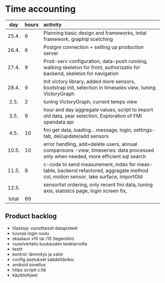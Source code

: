 # Time accounting

|  day  | hours | activity                                                                                                                           |
| :---: | :---- | :--------------------------------------------------------------------------------------------------------------------------------- |
| 25.4. | 6     | Planning basic design and frameworks, inital framework, graphql scetching                                                          |
| 26.4. | 6     | Postgre connection + setting up production server                                                                                  |
| 27.4. | 9     | Prod-serv configuration, data-push running, walking skeleton for front, authorizatio for backend, skeleton for navigation          |
| 28.4. | 9     | Init victory library, added more sensors, bootstrap init, selection in timeseies view, tuning VictoryGraph                         |
| 2.5.  | 2     | tuning VictoryGraph, current temps view                                                                                            |
| 3.5.  | 9     | hour and day aggregate values, script to import old data, year selection, Exploration of FMI opendata api                          |
| 4.5.  | 10    | fmi get data, loading... message, login, settings-tab, del/update/add sensors                                                      |
| 10.5. | 10    | error handling, add+delete users, annual comparisons -view, timeseries: data processed only when needed, more efficient sql search |
| 11.5. | 8     | c-code to send measurement, index for meas-table, backend refactored, aggragate method col, motion sensor, lake surface, importOld |
| 12.5. |       | sensorlist ordering, only recent fmi data, tuning axis, statistcs page, login screen fix,                                          |
| total | 69    |                                                                                                                                    |

## Product backlog

- tilastoja: vuosittaiset datapisteet
- tuunaa login ruutu
- skaalaus x10 tai /10 (legendiin)
- vuosivertailu kuukauden keskiarvolla
- testit
- kontrol: lämmitys ja valot
- config asetukset säädettäviksi
- android sovellus
- https scripti c:llä
- käyttöohjeet
